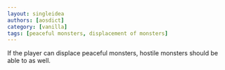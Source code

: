 ```yaml
---
layout: singleidea
authors: [aosdict]
category: [vanilla]
tags: [peaceful monsters, displacement of monsters]
---
```

If the player can displace peaceful monsters, hostile monsters should be able to as well.
